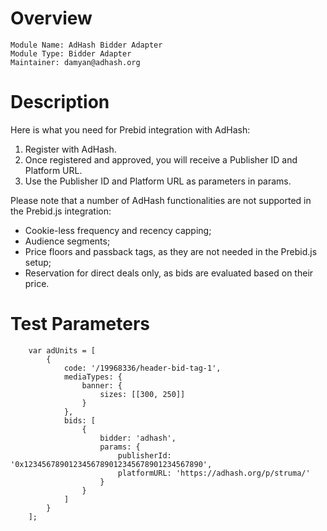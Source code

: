 # Overview

```
Module Name: AdHash Bidder Adapter
Module Type: Bidder Adapter
Maintainer: damyan@adhash.org
```

# Description

Here is what you need for Prebid integration with AdHash:
1. Register with AdHash.
2. Once registered and approved, you will receive a Publisher ID and Platform URL.
3. Use the Publisher ID and Platform URL as parameters in params.

Please note that a number of AdHash functionalities are not supported in the Prebid.js integration:
* Cookie-less frequency and recency capping;
* Audience segments;
* Price floors and passback tags, as they are not needed in the Prebid.js setup;
* Reservation for direct deals only, as bids are evaluated based on their price.

# Test Parameters
```
    var adUnits = [
        {
            code: '/19968336/header-bid-tag-1',
            mediaTypes: {
                banner: {
                    sizes: [[300, 250]]
                }
            },
            bids: [
                {
                    bidder: 'adhash',
                    params: {
                        publisherId: '0x1234567890123456789012345678901234567890',
                        platformURL: 'https://adhash.org/p/struma/'
                    }
                }
            ]
        }
    ];
```